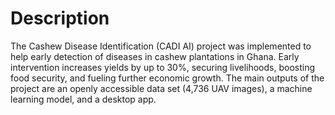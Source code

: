 # Description

The Cashew Disease Identification (CADI AI) project was implemented to help early detection of diseases in cashew plantations in Ghana. Early intervention increases yields by up to 30%, securing livelihoods, boosting food security, and fueling further economic growth. The main outputs of the project are an openly accessible data set (4,736 UAV images), a machine learning model, and a desktop app.